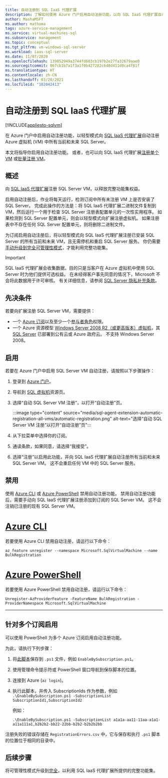 ```yaml
---
title: 自动注册到 SQL IaaS 代理扩展
description: 了解如何使用 Azure 门户启用自动注册功能，以向 SQL IaaS 代理扩展自动注册所有过去和未来的 SQL Server VM。
author: MashaMSFT
ms.author: mathoma
tags: azure-service-management
ms.service: virtual-machines-sql
ms.subservice: management
ms.topic: conceptual
ms.tgt_pltfrm: vm-windows-sql-server
ms.workload: iaas-sql-server
ms.date: 11/07/2020
ms.openlocfilehash: 139852949a3744fd603cb197b2e27fa32679aae0
ms.sourcegitcommit: 867cb1b7a1f3a1f0b427282c648d411d0ca4f81f
ms.translationtype: HT
ms.contentlocale: zh-CN
ms.lasthandoff: 03/20/2021
ms.locfileid: "102042413"
---
```

# <a name="automatic-registration-with-sql-iaas-agent-extension"></a>自动注册到 SQL IaaS 代理扩展
[!INCLUDE[appliesto-sqlvm](../../includes/appliesto-sqlvm.md)]

在 Azure 门户中启用自动注册功能，以轻型模式向 [SQL IaaS 代理扩展](sql-server-iaas-agent-extension-automate-management.md)自动注册 Azure 虚拟机 (VM) 中所有当前和未来 SQL Server。 

本文将指导你启用自动注册功能。 或者，也可以向 SQL IaaS 代理扩展[注册单个 VM](sql-agent-extension-manually-register-single-vm.md) 或[批量注册 VM](sql-agent-extension-manually-register-vms-bulk.md)。 

## <a name="overview"></a>概述

向 [SQL IaaS 代理扩展](sql-server-iaas-agent-extension-automate-management.md)注册 SQL Server VM，以释放完整功能集权益。 

启用自动注册后，作业将每天运行，检测订阅中所有未注册 VM 上是否安装了 SQL Server。 完成此操作的方法是：将 SQL IaaS 代理扩展二进制文件复制到 VM，然后运行一个用于检查 SQL Server 注册表配置单元的一次性实用程序。 如果检测到 SQL Server 配置单元，则会以轻型模式向扩展注册虚拟机。 如果注册表中不存在任何 SQL Server 配置单元，则将删除二进制文件。

为订阅启用自动注册后，将以轻型模式向 SQL IaaS 代理扩展注册已安装 SQL Server 的所有当前和未来 VM，且无需停机和重启 SQL Server 服务。 你仍需要[手动升级到完全可管理性模式](sql-agent-extension-manually-register-single-vm.md#upgrade-to-full)，才能利用完整功能集。 

> [!IMPORTANT]
> SQL IaaS 代理扩展会收集数据，目的只是当客户在 Azure 虚拟机中使用 SQL Server 时为他们提供可选权益。 在未经得客户事先同意的情况下，Microsoft 不会将此数据用于许可审核。 有关详细信息，请参阅 [SQL Server 隐私补充条款](/sql/sql-server/sql-server-privacy#non-personal-data)。

## <a name="prerequisites"></a>先决条件

若要向扩展注册 SQL Server VM，需要提供： 

- 一个 [Azure 订阅](https://azure.microsoft.com/free/)以及至少一个[参与者角色](../../../role-based-access-control/built-in-roles.md#all)权限。
- 一个 Azure 资源模型 [Windows Server 2008 R2（或更高版本）虚拟机](../../../virtual-machines/windows/quick-create-portal.md)，其 [SQL Server](https://www.microsoft.com/sql-server/sql-server-downloads) 已部署到公有云或 Azure 政府云。 不支持 Windows Server 2008。 


## <a name="enable"></a>启用

若要在 Azure 门户中启用 SQL Server VM 自动注册，请按照以下步骤操作：

1. 登录到 [Azure 门户](https://portal.azure.com)。
1. 导航到 [SQL 虚拟机](https://ms.portal.azure.com/#blade/HubsExtension/BrowseResource/resourceType/Microsoft.SqlVirtualMachine%2FSqlVirtualMachines)资源页。 
1. 选择“自动 SQL Server VM 注册”，以打开“自动注册”页。 

   :::image type="content" source="media/sql-agent-extension-automatic-registration-all-vms/automatic-registration.png" alt-text="选择“自动 SQL Server VM 注册”以打开“自动注册”页":::

1. 从下拉菜单中选择你的订阅。 
1. 通读条款，如果同意，请选择“我接受”。 
1. 选择“注册”以启用此功能，并向 SQL IaaS 代理扩展自动注册所有当前和未来 SQL Server VM。 这不会重启任何 VM 中的 SQL Server 服务。 

## <a name="disable"></a>禁用

使用 [Azure CLI](/cli/azure/install-azure-cli) 或 [Azure PowerShell](/powershell/azure/install-az-ps) 禁用自动注册功能。 禁用自动注册功能后，需要手动向 SQL IaaS 代理扩展注册添加到订阅的 SQL Server VM。 这不会注销已注册的现有 SQL Server VM。



# <a name="azure-cli"></a>[Azure CLI](#tab/azure-cli)

若要使用 Azure CLI 禁用自动注册，请运行以下命令： 

```azurecli-interactive
az feature unregister --namespace Microsoft.SqlVirtualMachine --name BulkRegistration
```

# <a name="azure-powershell"></a>[Azure PowerShell](#tab/azure-powershell)

若要使用 Azure PowerShell 禁用自动注册，请运行以下命令： 

```powershell-interactive
Unregister-AzProviderFeature -FeatureName BulkRegistration -ProviderNamespace Microsoft.SqlVirtualMachine
```

---

## <a name="enable-for-multiple-subscriptions"></a>针对多个订阅启用

可以使用 PowerShell 为多个 Azure 订阅启用自动注册功能。 

为此，请执行下列步骤：

1. 将[此脚本](https://github.com/microsoft/tigertoolbox/blob/master/AzureSQLVM/RegisterSubscriptionsToSqlVmAutomaticRegistration.ps1)保存到 `.ps1` 文件，例如 `EnableBySubscription.ps1`。 
1. 使用管理命令提示符或 PowerShell 窗口导航到保存脚本的位置。 
1. 连接到 Azure (`az login`)。
1. 执行此脚本，并传入 SubscriptionIds 作为参数，例如   
   `.\EnableBySubscription.ps1 -SubscriptionList SubscriptionId1,SubscriptionId2`

   例如： 

   ```console
   .\EnableBySubscription.ps1 -SubscriptionList a1a1a-aa11-11aa-a1a1-a11a111a1,b2b2b2-bb22-22bb-b2b2-b2b2b2bb
   ```

注册失败的错误存储在 `RegistrationErrors.csv` 中，它与保存和执行 `.ps1` 脚本的位置位于相同的目录中。 

## <a name="next-steps"></a>后续步骤

将可管理性模式升级到[完全](sql-agent-extension-manually-register-single-vm.md#upgrade-to-full)，以利用 SQL IaaS 代理扩展所提供的完整功能集。 
